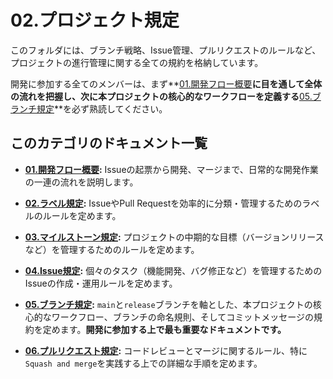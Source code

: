 # 02.プロジェクト規定

このフォルダには、ブランチ戦略、Issue管理、プルリクエストのルールなど、プロジェクトの進行管理に関する全ての規約を格納しています。

開発に参加する全てのメンバーは、まず**[01.開発フロー概要](./01_開発フロー概要.md)**に目を通して全体の流れを把握し、次に本プロジェクトの核心的なワークフローを定義する**[05.ブランチ規定](./05_ブランチ規定.md)**を必ず熟読してください。

## このカテゴリのドキュメント一覧

- **[01.開発フロー概要](./01_開発フロー概要.md):**
  Issueの起票から開発、マージまで、日常的な開発作業の一連の流れを説明します。

- **[02.ラベル規定](./02_ラベル規定.md):**
  IssueやPull Requestを効率的に分類・管理するためのラベルのルールを定めます。

- **[03.マイルストーン規定](./03_マイルストーン規定.md):**
  プロジェクトの中期的な目標（バージョンリリースなど）を管理するためのルールを定めます。

- **[04.Issue規定](./04_Issue規定.md):**
  個々のタスク（機能開発、バグ修正など）を管理するためのIssueの作成・運用ルールを定めます。

- **[05.ブランチ規定](./05_ブランチ規定.md):**
  `main`と`release`ブランチを軸とした、本プロジェクトの核心的なワークフロー、ブランチの命名規則、そしてコミットメッセージの規約を定めます。**開発に参加する上で最も重要なドキュメントです。**

- **[06.プルリクエスト規定](./06_プルリクエスト規定.md):**
  コードレビューとマージに関するルール、特に`Squash and merge`を実践する上での詳細な手順を定めます。
